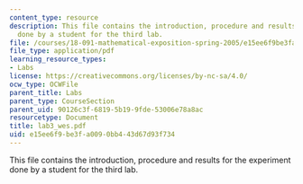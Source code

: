 ```yaml
---
content_type: resource
description: This file contains the introduction, procedure and results for the experiment
  done by a student for the third lab.
file: /courses/18-091-mathematical-exposition-spring-2005/e15ee6f9be3fa0090bb443d67d93f734_lab3_wes.pdf
file_type: application/pdf
learning_resource_types:
- Labs
license: https://creativecommons.org/licenses/by-nc-sa/4.0/
ocw_type: OCWFile
parent_title: Labs
parent_type: CourseSection
parent_uid: 90126c3f-6819-5b19-9fde-53006e78a8ac
resourcetype: Document
title: lab3_wes.pdf
uid: e15ee6f9-be3f-a009-0bb4-43d67d93f734
---
```

This file contains the introduction, procedure and results for the experiment done by a student for the third lab.